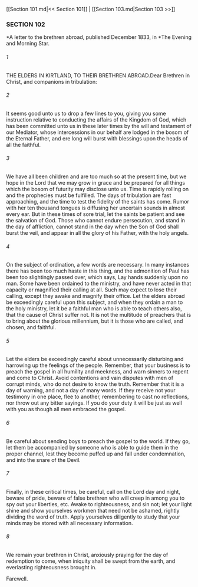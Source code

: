 [[Section 101.md|<< Section 101]]  |  [[Section 103.md|Section 103 >>]]

### SECTION 102

*A letter to the brethren abroad, published December 1833, in *The Evening and Morning Star.
  

###### 1
THE ELDERS IN KIRTLAND, TO THEIR BRETHREN ABROAD.Dear Brethren in Christ, and companions in tribulation:

###### 2
It seems good unto us to drop a few lines to you, giving you some instruction relative to conducting the affairs of the Kingdom of God, which has been committed unto us in these later times by the will and testament of our Mediator, whose intercessions in our behalf are lodged in the bosom of the Eternal Father, and ere long will burst with blessings upon the heads of all the faithful.

###### 3
We have all been children and are too much so at the present time, but we hope in the Lord that we may grow in grace and be prepared for all things which the bosom of futurity may disclose unto us. Time is rapidly rolling on and the prophecies must be fulfilled. The days of tribulation are fast approaching, and the time to test the fidelity of the saints has come. Rumor with her ten thousand tongues is diffusing her uncertain sounds in almost every ear. But in these times of sore trial, let the saints be patient and see the salvation of God. Those who cannot endure persecution, and stand in the day of affliction, cannot stand in the day when the Son of God shall burst the veil, and appear in all the glory of his Father, with the holy angels.

###### 4
On the subject of ordination, a few words are necessary. In many instances there has been too much haste in this thing, and the admonition of Paul has been too slightingly passed over, which says, Lay hands suddenly upon no man. Some have been ordained to the ministry, and have never acted in that capacity or magnified their calling at all. Such may expect to lose their calling, except they awake and magnify their office. Let the elders abroad be exceedingly careful upon this subject, and when they ordain a man to the holy ministry, let it be a faithful man who is able to teach others also, that the cause of Christ suffer not. It is not the multitude of preachers that is to bring about the glorious millennium, but it is those who are called, and chosen, and faithful.

###### 5
Let the elders be exceedingly careful about unnecessarily disturbing and harrowing up the feelings of the people. Remember, that your business is to preach the gospel in all humility and meekness, and warn sinners to repent and come to Christ. Avoid contentions and vain disputes with men of corrupt minds, who do not desire to know the truth. Remember that it is a day of warning, and not a day of many words. If they receive not your testimony in one place, flee to another, remembering to cast no reflections, nor throw out any bitter sayings. If you do your duty it will be just as well with you as though all men embraced the gospel.

###### 6
Be careful about sending boys to preach the gospel to the world. If they go, let them be accompanied by someone who is able to guide them in the proper channel, lest they become puffed up and fall under condemnation, and into the snare of the Devil.

###### 7
Finally, in these critical times, be careful, call on the Lord day and night, beware of pride, beware of false brethren who will creep in among you to spy out your liberties, etc. Awake to righteousness, and sin not; let your light shine and show yourselves workmen that need not be ashamed, rightly dividing the word of truth. Apply yourselves diligently to study that your minds may be stored with all necessary information.

###### 8
We remain your brethren in Christ, anxiously praying for the day of redemption to come, when iniquity shall be swept from the earth, and everlasting righteousness brought in.

Farewell.